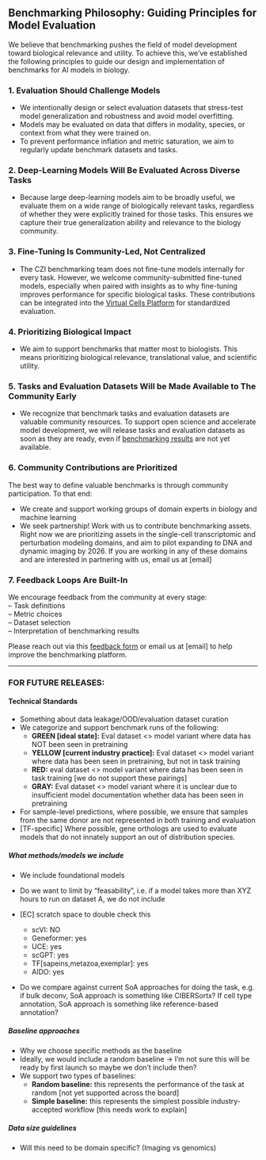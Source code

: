 ## Benchmarking Philosophy: Guiding Principles for Model Evaluation

We believe that benchmarking pushes the field of model development toward biological relevance and utility. To achieve this, we’ve established the following principles to guide our design and implementation of benchmarks for AI models in biology.

### 1. Evaluation Should Challenge Models

- We intentionally design or select evaluation datasets that stress-test model generalization and robustness and avoid model overfitting.
- Models may be evaluated on data that differs in modality, species, or context from what they were trained on.
- To prevent performance inflation and metric saturation, we aim to regularly update benchmark datasets and tasks.

### 2. Deep-Learning Models Will Be Evaluated Across Diverse Tasks

- Because large deep-learning models aim to be broadly useful, we evaluate them on a wide range of biologically relevant tasks, regardless of whether they were explicitly trained for those tasks. This ensures we capture their true generalization ability and relevance to the biology community.

### 3. Fine-Tuning Is Community-Led, Not Centralized

- The CZI benchmarking team does not fine-tune models internally for every task. However, we welcome community-submitted fine-tuned models, especially when paired with insights as to why fine-tuning improves performance for specific biological tasks. These contributions can be integrated into the [Virtual Cells Platform](https://virtualcellmodels.cziscience.com/) for standardized evaluation.

### 4. Prioritizing Biological Impact

- We aim to support benchmarks that matter most to biologists. This means prioritizing biological relevance, translational value, and scientific utility.

### 5. Tasks and Evaluation Datasets Will be Made Available to The Community Early

- We recognize that benchmark tasks and evaluation datasets are valuable community resources. To support open science and accelerate model development, we will release tasks and evaluation datasets as soon as they are ready, even if [benchmarking results](https://virtualcellmodels.cziscience.com/benchmarks) are not yet available.

### 6. Community Contributions are Prioritized

The best way to define valuable benchmarks is through community participation. To that end:

- We create and support working groups of domain experts in biology and machine learning
- We seek partnership! Work with us to contribute benchmarking assets. Right now we are prioritizing assets in the single-cell transcriptomic and perturbation modeling domains, and aim to pilot expanding to DNA and dynamic imaging by 2026. If you are working in any of these domains and are interested in partnering with us, email us at [email]  

### 7. Feedback Loops Are Built-In

We encourage feedback from the community at every stage:  
– Task definitions  
– Metric choices  
– Dataset selection  
– Interpretation of benchmarking results

Please reach out via this [feedback form](https://airtable.com/appd6ZLxfAOLcfNcs/paggB4T2aE2J5kIJs/form?hide_user_id=true&hide_device_id=true&hide_amplitude_id=true&prefill_benchmark_id=cell-clustering&hide_benchmark_id=true) or email us at [email] to help improve the benchmarking platform.

---

### FOR FUTURE RELEASES: 

#### Technical Standards

- Something about data leakage/OOD/evaluation dataset curation
- We categorize and support benchmark runs of the following:  
    - **GREEN [ideal state]:** Eval dataset <> model variant where data has NOT been seen in pretraining
    - **YELLOW [current industry practice]:** Eval dataset <> model variant where data has been seen in pretraining, but not in task training
    - **RED:** eval dataset <> model variant where data has been seen in task training [we do not support these pairings]
    - **GRAY:** Eval dataset <> model variant where it is unclear due to insufficient model documentation whether data has been seen in pretraining 
- For sample-level predictions, where possible, we ensure that samples from the same donor are not represented in both training and evaluation 
- [TF-specific] Where possible, gene orthologs are used to evaluate models that do not innately support an out of distribution species. 

##### What methods/models we include

- We include foundational models
- Do we want to limit by “feasability”, i.e. if a model takes more than XYZ hours to run on dataset A, we do not include
- [EC] scratch space to double check this
    - scVI: NO
    - Geneformer: yes
    - UCE: yes
    - scGPT: yes
    - TF[sapeins,metazoa,exemplar]: yes
    - AIDO: yes

- Do we compare against current SoA approaches for doing the task, e.g. if bulk deconv, SoA approach is something like CIBERSortx? If cell type annotation, SoA approach is something like reference-based annotation?

##### Baseline approaches

- Why we choose specific methods as the baseline
- Ideally, we would include a random baseline → I’m not sure this will be ready by first launch so maybe we don’t include then?
- We support two types of baselines:
    - **Random baseline:** this represents the performance of the task at random [not yet supported across the board]
    - **Simple baseline:** this represents the simplest possible industry-accepted workflow [this needs work to explain]

##### Data size guidelines 

- Will this need to be domain specific? (Imaging vs genomics)
